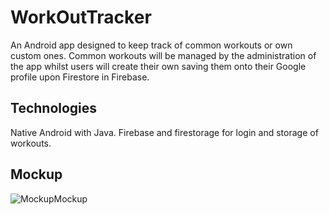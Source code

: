 # WorkOutTracker

An Android app designed to keep track of common workouts or own custom ones. Common workouts will be managed by the administration of the app whilst users will create their own saving them onto their Google profile upon Firestore in Firebase.

## Technologies

Native Android with Java.
Firebase and firestorage for login and storage of workouts.

## Mockup

![Mockup](https://github.com/javier-l0pez/WorkOutTracker/Mockup.png)Mockup
